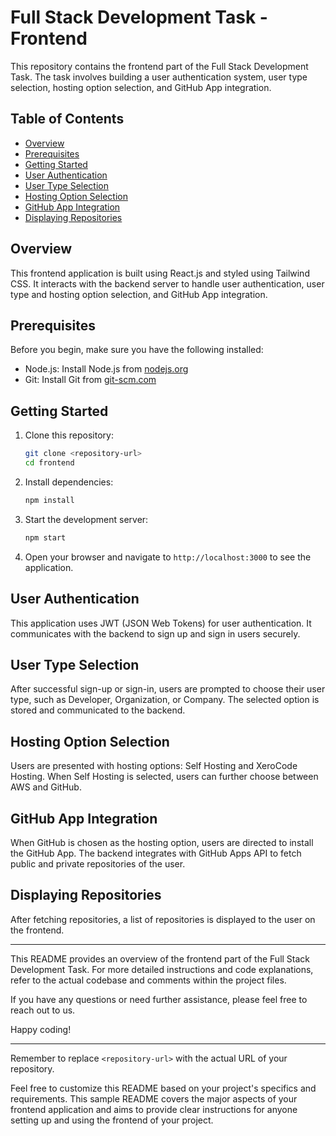 # Full Stack Development Task - Frontend

This repository contains the frontend part of the Full Stack Development Task. The task involves building a user authentication system, user type selection, hosting option selection, and GitHub App integration.

## Table of Contents

- [Overview](#overview)
- [Prerequisites](#prerequisites)
- [Getting Started](#getting-started)
- [User Authentication](#user-authentication)
- [User Type Selection](#user-type-selection)
- [Hosting Option Selection](#hosting-option-selection)
- [GitHub App Integration](#github-app-integration)
- [Displaying Repositories](#displaying-repositories)

## Overview

This frontend application is built using React.js and styled using Tailwind CSS. It interacts with the backend server to handle user authentication, user type and hosting option selection, and GitHub App integration.

## Prerequisites

Before you begin, make sure you have the following installed:

- Node.js: Install Node.js from [nodejs.org](https://nodejs.org/)
- Git: Install Git from [git-scm.com](https://git-scm.com/)

## Getting Started

1. Clone this repository:

   ```sh
   git clone <repository-url>
   cd frontend
   ```

2. Install dependencies:

   ```sh
   npm install
   ```

3. Start the development server:

   ```sh
   npm start
   ```

4. Open your browser and navigate to `http://localhost:3000` to see the application.

## User Authentication

This application uses JWT (JSON Web Tokens) for user authentication. It communicates with the backend to sign up and sign in users securely.

## User Type Selection

After successful sign-up or sign-in, users are prompted to choose their user type, such as Developer, Organization, or Company. The selected option is stored and communicated to the backend.

## Hosting Option Selection

Users are presented with hosting options: Self Hosting and XeroCode Hosting. When Self Hosting is selected, users can further choose between AWS and GitHub.

## GitHub App Integration

When GitHub is chosen as the hosting option, users are directed to install the GitHub App. The backend integrates with GitHub Apps API to fetch public and private repositories of the user.

## Displaying Repositories

After fetching repositories, a list of repositories is displayed to the user on the frontend.

---

This README provides an overview of the frontend part of the Full Stack Development Task. For more detailed instructions and code explanations, refer to the actual codebase and comments within the project files.

If you have any questions or need further assistance, please feel free to reach out to us.

Happy coding!

---

Remember to replace `<repository-url>` with the actual URL of your repository.

Feel free to customize this README based on your project's specifics and requirements. This sample README covers the major aspects of your frontend application and aims to provide clear instructions for anyone setting up and using the frontend of your project.